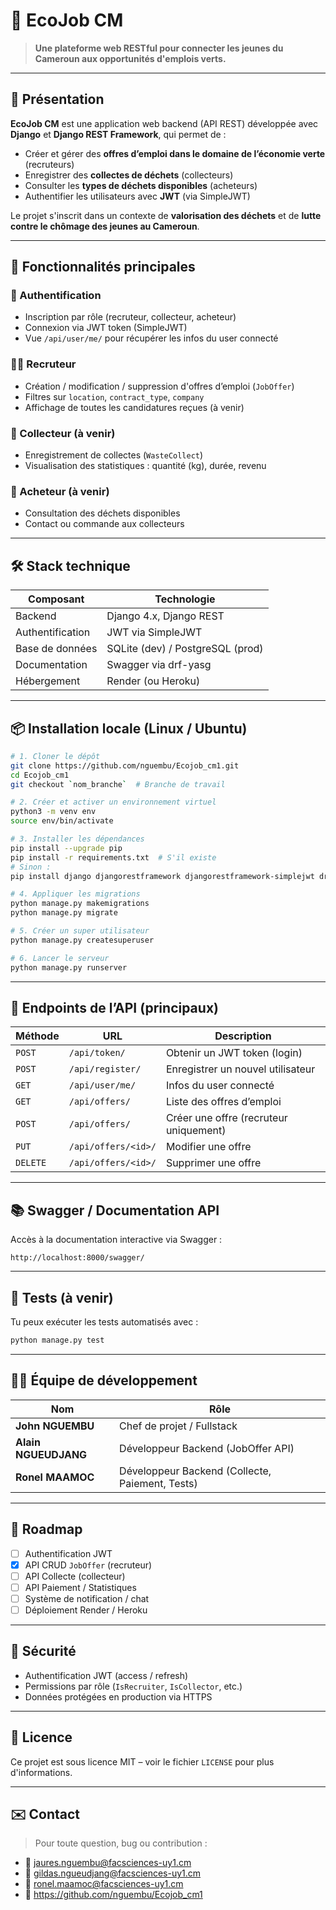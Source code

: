 
# 🌱 EcoJob CM

> **Une plateforme web RESTful pour connecter les jeunes du Cameroun aux opportunités d'emplois verts.**

---

## 📘 Présentation

**EcoJob CM** est une application web backend (API REST) développée avec **Django** et **Django REST Framework**, qui permet de :

- Créer et gérer des **offres d’emploi dans le domaine de l’économie verte** (recruteurs)
- Enregistrer des **collectes de déchets** (collecteurs)
- Consulter les **types de déchets disponibles** (acheteurs)
- Authentifier les utilisateurs avec **JWT** (via SimpleJWT)

Le projet s'inscrit dans un contexte de **valorisation des déchets** et de **lutte contre le chômage des jeunes au Cameroun**.

---

## 🚀 Fonctionnalités principales

### 🔐 Authentification
- Inscription par rôle (recruteur, collecteur, acheteur)
- Connexion via JWT token (SimpleJWT)
- Vue `/api/user/me/` pour récupérer les infos du user connecté

### 🧑‍💼 Recruteur
- Création / modification / suppression d'offres d’emploi (`JobOffer`)
- Filtres sur `location`, `contract_type`, `company`
- Affichage de toutes les candidatures reçues (à venir)

### 🚮 Collecteur (à venir)
- Enregistrement de collectes (`WasteCollect`)
- Visualisation des statistiques : quantité (kg), durée, revenu

### 🛒 Acheteur (à venir)
- Consultation des déchets disponibles
- Contact ou commande aux collecteurs

---

## 🛠️ Stack technique

| Composant       | Technologie                      |
|-----------------|----------------------------------|
| Backend         | Django 4.x, Django REST          |
| Authentification| JWT via SimpleJWT                |
| Base de données | SQLite (dev) / PostgreSQL (prod) |
| Documentation   | Swagger via drf-yasg             |
| Hébergement     | Render (ou Heroku)               |


---

## 📦 Installation locale (Linux / Ubuntu)

```bash
# 1. Cloner le dépôt
git clone https://github.com/nguembu/Ecojob_cm1.git
cd Ecojob_cm1
git checkout `nom_branche`  # Branche de travail

# 2. Créer et activer un environnement virtuel
python3 -m venv env
source env/bin/activate

# 3. Installer les dépendances
pip install --upgrade pip
pip install -r requirements.txt  # S'il existe
# Sinon :
pip install django djangorestframework djangorestframework-simplejwt drf-yasg

# 4. Appliquer les migrations
python manage.py makemigrations
python manage.py migrate

# 5. Créer un super utilisateur
python manage.py createsuperuser

# 6. Lancer le serveur
python manage.py runserver
```

---

## 📡 Endpoints de l’API (principaux)

| Méthode | URL                        | Description                            |
|---------|----------------------------|----------------------------------------|
| `POST`  | `/api/token/`              | Obtenir un JWT token (login)           |
| `POST`  | `/api/register/`           | Enregistrer un nouvel utilisateur      |
| `GET`   | `/api/user/me/`            | Infos du user connecté                 |
| `GET`   | `/api/offers/`             | Liste des offres d’emploi              |
| `POST`  | `/api/offers/`             | Créer une offre (recruteur uniquement) |
| `PUT`   | `/api/offers/<id>/`        | Modifier une offre                     |
| `DELETE`| `/api/offers/<id>/`        | Supprimer une offre                    |

---

## 📚 Swagger / Documentation API

Accès à la documentation interactive via Swagger :
```
http://localhost:8000/swagger/
```

---

## 🧪 Tests (à venir)

Tu peux exécuter les tests automatisés avec :

```bash
python manage.py test
```

---

## 👨‍💻 Équipe de développement

| Nom                     | Rôle                                            |
|-------------------------|-------------------------------------------------|
| **John NGUEMBU**        | Chef de projet / Fullstack                      |
| **Alain NGUEUDJANG**    | Développeur Backend (JobOffer API)              |
| **Ronel MAAMOC**        | Développeur Backend (Collecte, Paiement, Tests) |

---

## 📌 Roadmap

- [ ] Authentification JWT
- [x] API CRUD `JobOffer` (recruteur)
- [ ] API Collecte (collecteur)
- [ ] API Paiement / Statistiques
- [ ] Système de notification / chat
- [ ] Déploiement Render / Heroku

---

## 🔐 Sécurité

- Authentification JWT (access / refresh)
- Permissions par rôle (`IsRecruiter`, `IsCollector`, etc.)
- Données protégées en production via HTTPS

---

## 📄 Licence

Ce projet est sous licence MIT – voir le fichier `LICENSE` pour plus d'informations.

---

## ✉️ Contact

> Pour toute question, bug ou contribution :

- 📧 jaures.nguembu@facsciences-uy1.cm
- 📧 gildas.ngueudjang@facsciences-uy1.cm
- 📧 ronel.maamoc@facsciences-uy1.cm
- 💼 https://github.com/nguembu/Ecojob_cm1
